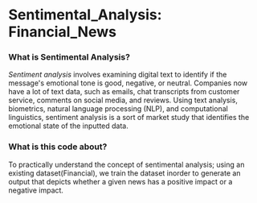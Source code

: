 # Sentimental_Analysis: Financial_News

### What is Sentimental Analysis?

*Sentiment analysis* involves examining digital text to identify if the message's emotional tone is good, negative, or neutral. Companies now have a lot of text data, such as emails, chat transcripts from customer service, comments on social media, and reviews. 
Using text analysis, biometrics, natural language processing (NLP), and computational linguistics, sentiment analysis is a sort of market study that identifies the emotional state of the inputted data.


### What is this code about?

To practically understand the concept of sentimental analysis; using an existing dataset(Financial), we train the dataset inorder to generate an output that depicts whether a given news has a positive impact or a negative impact.
